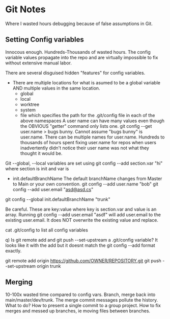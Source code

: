 # Git Notes

Where I wasted hours debugging because of false assumptions in Git.  

## Setting Config variables

Innocous enough. Hundreds-Thousands of wasted hours. The config variable values propagate into the repo and are virtually impossible to fix without extensive manual labor. 

There are several disguised hidden "features" for config variables. 

- There are multiple locations for what is asumed to be a global variable AND multiple values in the same location. 
  - global
  - local
  - worktree
  - system
  - file which specifies the path for the .git/config file in each of the above namespaces
  A user name can have many values even though the OBVIOUS "getter" command only lists one.
  git config --get user.name > bugs bunny. Cannot assume "bugs bunny" is user.name. There can be multiple names for user.name. Hundreds to thousands of hours spent fixing user.name for repos when users inadvertently didn't notice their user name was not what they thought it would be.

Git --global, --local variables are set using git config --add section.var "hi" where section is init and var is

  - init.defaultBranchName
  The default branchName changes from Master to Main or your own convention.
git config --add user.name "bob"
git config --add user.email "asd@asd.cs"

git config --global init.defaultBranchName "trunk"

Be careful. These are key:value where key is section.var and value is an array.
Running git config --add user.email "asdf" will add user.email to the existing
user.email. It does NOT overwrite the existing value and replace.

cat .git/config to list all config variables

q) Is git remote add and git push --set-upstream a .git/config variable? It looks like it with the add but
it doesnt match the git config --add format exactly.

git remote add origin https://github.com/OWNER/REPOSITORY.git
git push --set-upstream origin trunk

## Merging

10-100x wasted  time compared to config vars. Branch, merge back into main/master/dev/trunk. The merge commit messages pollute the history. What to do? 
How to present a single commit to a group project. How to fix merges and messed up branches, ie moving files between branches.  
